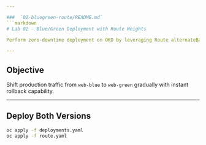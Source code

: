 ```yaml
---

###  `02-bluegreen-route/README.md`
```markdown
# Lab 02 — Blue/Green Deployment with Route Weights

Perform zero-downtime deployment on OKD by leveraging Route alternateBackends with traffic weights.

---
```


## Objective
Shift production traffic from `web-blue` to `web-green` gradually with instant rollback capability.

---

##  Deploy Both Versions
```bash
oc apply -f deployments.yaml
oc apply -f route.yaml
